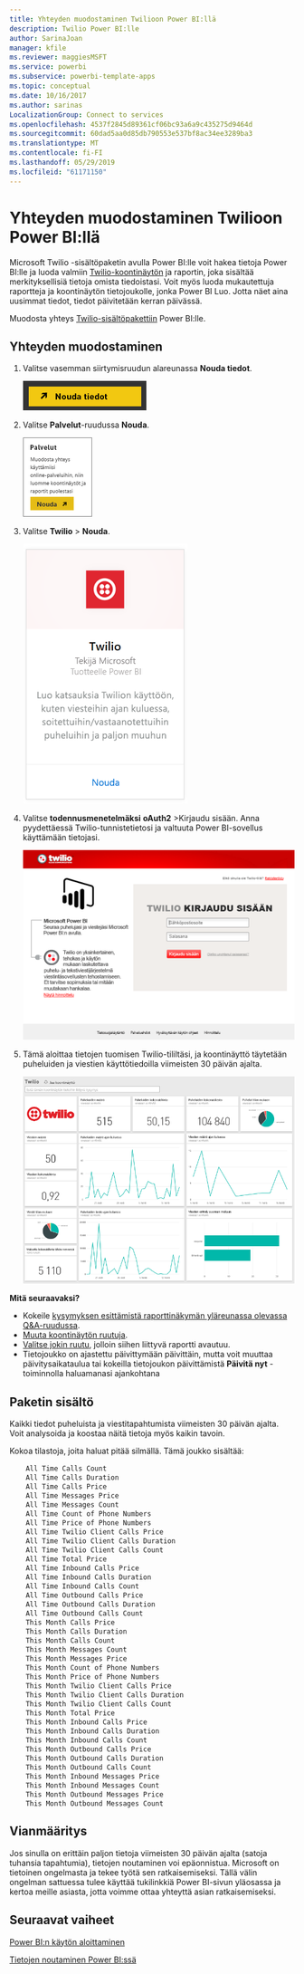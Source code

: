 ```yaml
---
title: Yhteyden muodostaminen Twilioon Power BI:llä
description: Twilio Power BI:lle
author: SarinaJoan
manager: kfile
ms.reviewer: maggiesMSFT
ms.service: powerbi
ms.subservice: powerbi-template-apps
ms.topic: conceptual
ms.date: 10/16/2017
ms.author: sarinas
LocalizationGroup: Connect to services
ms.openlocfilehash: 4537f2845d89361cf06bc93a6a9c435275d9464d
ms.sourcegitcommit: 60dad5aa0d85db790553e537bf8ac34ee3289ba3
ms.translationtype: MT
ms.contentlocale: fi-FI
ms.lasthandoff: 05/29/2019
ms.locfileid: "61171150"
---
```

# <a name="connect-to-twilio-with-power-bi"></a>Yhteyden muodostaminen Twilioon Power BI:llä
Microsoft Twilio -sisältöpaketin avulla Power BI:lle voit hakea tietoja Power BI:lle ja luoda valmiin [Twilio-koontinäytön](https://powerbi.microsoft.com/integrations/twilio) ja raportin, joka sisältää merkityksellisiä tietoja omista tiedoistasi. Voit myös luoda mukautettuja raportteja ja koontinäytön tietojoukolle, jonka Power BI Luo. Jotta näet aina uusimmat tiedot, tiedot päivitetään kerran päivässä.

Muodosta yhteys [Twilio-sisältöpakettiin](https://app.powerbi.com/getdata/services/twilio) Power BI:lle.

## <a name="how-to-connect"></a>Yhteyden muodostaminen
1. Valitse vasemman siirtymisruudun alareunassa **Nouda tiedot**.
   
   ![](media/service-connect-to-twilio/pbi_getdata.png) 
2. Valitse **Palvelut**-ruudussa **Nouda**.
   
   ![](media/service-connect-to-twilio/pbi_getservices.png) 
3. Valitse **Twilio** \> **Nouda**.
   
   ![](media/service-connect-to-twilio/twilio.png)
4. Valitse **todennusmenetelmäksi** **oAuth2** \>Kirjaudu sisään. Anna pyydettäessä Twilio-tunnistetietosi ja valtuuta Power BI-sovellus käyttämään tietojasi.
   
   ![](media/service-connect-to-twilio/pbi_twilio_login.png)
5. Tämä aloittaa tietojen tuomisen Twilio-tililtäsi, ja koontinäyttö täytetään puheluiden ja viestien käyttötiedoilla viimeisten 30 päivän ajalta. 
   
   ![](media/service-connect-to-twilio/pbi_twilio_db.png)

**Mitä seuraavaksi?**

* Kokeile [kysymyksen esittämistä raporttinäkymän yläreunassa olevassa Q&A-ruudussa](consumer/end-user-q-and-a.md).
* [Muuta koontinäytön ruutuja](service-dashboard-edit-tile.md).
* [Valitse jokin ruutu](consumer/end-user-tiles.md), jolloin siihen liittyvä raportti avautuu.
* Tietojoukko on ajastettu päivittymään päivittäin, mutta voit muuttaa päivitysaikataulua tai kokeilla tietojoukon päivittämistä **Päivitä nyt** -toiminnolla haluamanasi ajankohtana

## <a name="whats-included"></a>Paketin sisältö
Kaikki tiedot puheluista ja viestitapahtumista viimeisten 30 päivän ajalta. Voit analysoida ja koostaa näitä tietoja myös kaikin tavoin.

Kokoa tilastoja, joita haluat pitää silmällä. Tämä joukko sisältää:

        All Time Calls Count  
        All Time Calls Duration  
        All Time Calls Price  
        All Time Messages Price  
        All Time Messages Count  
        All Time Count of Phone Numbers  
        All Time Price of Phone Numbers  
        All Time Twilio Client Calls Price  
        All Time Twilio Client Calls Duration  
        All Time Twilio Client Calls Count  
        All Time Total Price  
        All Time Inbound Calls Price  
        All Time Inbound Calls Duration  
        All Time Inbound Calls Count  
        All Time Outbound Calls Price  
        All Time Outbound Calls Duration  
        All Time Outbound Calls Count  
        This Month Calls Price  
        This Month Calls Duration  
        This Month Calls Count  
        This Month Messages Count  
        This Month Messages Price  
        This Month Count of Phone Numbers  
        This Month Price of Phone Numbers  
        This Month Twilio Client Calls Price  
        This Month Twilio Client Calls Duration  
        This Month Twilio Client Calls Count  
        This Month Total Price  
        This Month Inbound Calls Price  
        This Month Inbound Calls Duration  
        This Month Inbound Calls Count  
        This Month Outbound Calls Price  
        This Month Outbound Calls Duration  
        This Month Outbound Calls Count  
        This Month Inbound Messages Price  
        This Month Inbound Messages Count  
        This Month Outbound Messages Price  
        This Month Outbound Messages Count

## <a name="troubleshooting"></a>Vianmääritys
Jos sinulla on erittäin paljon tietoja viimeisten 30 päivän ajalta (satoja tuhansia tapahtumia), tietojen noutaminen voi epäonnistua. Microsoft on tietoinen ongelmasta ja tekee työtä sen ratkaisemiseksi. Tällä välin ongelman sattuessa tulee käyttää tukilinkkiä Power BI-sivun yläosassa ja kertoa meille asiasta, jotta voimme ottaa yhteyttä asian ratkaisemiseksi.

## <a name="next-steps"></a>Seuraavat vaiheet
[Power BI:n käytön aloittaminen](service-get-started.md)

[Tietojen noutaminen Power BI:ssä](service-get-data.md)

